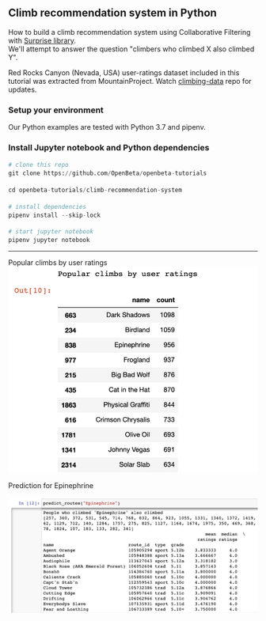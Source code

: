 ## Climb recommendation system in Python

How to build a climb recommendation system using Collaborative Filtering with [Surprise library](http://surpriselib.com/).  
We'll attempt to answer the question "climbers who climbed X also climbed Y".

Red Rocks Canyon (Nevada, USA) user-ratings dataset included in this tutorial was extracted from MountainProject.  Watch [climbing-data](https://github.com/OpenBeta/climbing-data) repo for updates.

### Setup your environment

Our Python examples are tested with Python 3.7 and pipenv.


### Install Jupyter notebook and Python dependencies
```python
# clone this repo
git clone https://github.com/OpenBeta/openbeta-tutorials

cd openbeta-tutorials/climb-recommendation-system

# install dependencies
pipenv install --skip-lock

# start jupyter notebook
pipenv jupyter notebook
```

---

Popular climbs by user ratings
![Popular climbs](./redrocks-popular.png)

Prediction for Epinephrine

![Prediction for Epinephrine](./rec-sample-result.png)